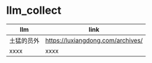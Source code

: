 # llm_collect


| llm      | link |
| ----------- | ----------------- |
|  土猛的员外     | https://luxiangdong.com/archives/      |
|  xxxx  | xxxx        |

